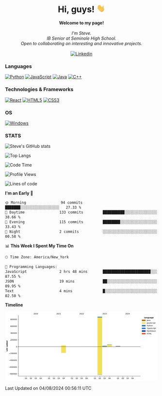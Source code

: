 <h1 align="center">Hi, guys! <img src="https://raw.githubusercontent.com/stevesajeev1/stevesajeev1/main/assets/wave.gif" width="28px" alt="👋"></h1>

<p align="center">
    <b>Welcome to my page!</b><br><br>
    <i>
        I'm Steve.<br>
        IB Senior at Seminole High School.<br>
        Open to collaborating on interesting and innovative projects.<br>
    </i><br>
    <a href="https://www.linkedin.com/in/stevesajeev">
        <img src="https://img.shields.io/badge/LinkedIn-blue?style=flat-square&logo=linkedin" alt="Linkedin">
    </a>
</p>

### Languages
[![Python](https://img.shields.io/badge/python-black?style=for-the-badge&logo=python)](https://github.com/stevesajeev1)
[![JavaScript](https://img.shields.io/badge/javascript-black?style=for-the-badge&logo=javascript)](https://github.com/stevesajeev1)
[![Java](https://img.shields.io/badge/java-black?style=for-the-badge&logo=openjdk)](https://github.com/stevesajeev1)
[![C++](https://img.shields.io/badge/c++-black?style=for-the-badge&logo=cplusplus)](https://github.com/stevesajeev1)

### Technologies & Frameworks
[![React](https://img.shields.io/badge/react-black?style=for-the-badge&logo=react)](https://github.com/stevesajeev1)
[![HTML5](https://img.shields.io/badge/html5-black?style=for-the-badge&logo=html5)](https://github.com/stevesajeev1)
[![CSS3](https://img.shields.io/badge/css3-black?style=for-the-badge&logo=css3)](https://github.com/stevesajeev1)

### OS
[![Windows](https://img.shields.io/badge/Windows-black?style=for-the-badge&logo=Windows)](https://github.com/stevesajeev1)

### STATS

![Steve's GitHub stats](https://github-readme-stats-five-inky-71.vercel.app/api?username=stevesajeev1&show_icons=true&theme=onedark)


![Top Langs](https://github-readme-stats-five-inky-71.vercel.app/api/top-langs/?username=stevesajeev1&layout=compact)

<!--START_SECTION:waka-->
![Code Time](http://img.shields.io/badge/Code%20Time-80%20hrs%2051%20mins-blue)

![Profile Views](http://img.shields.io/badge/Profile%20Views-0-blue)

![Lines of code](https://img.shields.io/badge/From%20Hello%20World%20I%27ve%20Written-1.0%20million%20lines%20of%20code-blue)

**I'm an Early 🐤** 

```text
🌞 Morning                94 commits          ███████░░░░░░░░░░░░░░░░░░   27.33 % 
🌆 Daytime                133 commits         ██████████░░░░░░░░░░░░░░░   38.66 % 
🌃 Evening                115 commits         ████████░░░░░░░░░░░░░░░░░   33.43 % 
🌙 Night                  2 commits           ░░░░░░░░░░░░░░░░░░░░░░░░░   00.58 % 
```


📊 **This Week I Spent My Time On** 

```text
🕑︎ Time Zone: America/New_York

💬 Programming Languages: 
JavaScript               2 hrs 48 mins       ██████████████████████░░░   87.55 % 
JSON                     19 mins             ██░░░░░░░░░░░░░░░░░░░░░░░   09.95 % 
Text                     4 mins              █░░░░░░░░░░░░░░░░░░░░░░░░   02.50 % 
```

**Timeline**

![Lines of Code chart](https://raw.githubusercontent.com/stevesajeev1/stevesajeev1/main/assets/bar_graph.png)


 Last Updated on 04/08/2024 00:56:11 UTC
<!--END_SECTION:waka-->
